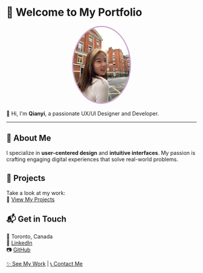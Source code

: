 # 🌟 Welcome to My Portfolio  

<div align="center">
  <img src="profile.jpg" alt="My Profile Picture" width="150px" style="border-radius: 50%; border: 3px solid #c8a2c8;">
</div>

👋 Hi, I'm **Qianyi**, a passionate UX/UI Designer and Developer.

---

## 🎨 About Me  
I specialize in **user-centered design** and **intuitive interfaces**. My passion is crafting engaging digital experiences that solve real-world problems.

## 🚀 Projects  
Take a look at my work:  
🔗 [View My Projects](projects.md)

## 📬 Get in Touch  
📍 Toronto, Canada  
🔗 [LinkedIn](https://www.linkedin.com/in/yourprofile)  
📷 [GitHub](https://github.com/yourusername)  

[✨ See My Work](projects.md) | [📞 Contact Me](contact.md)
